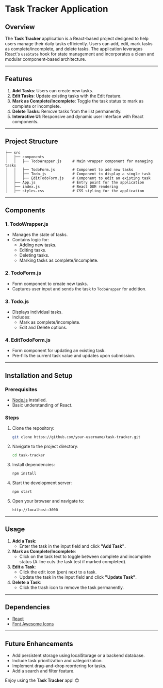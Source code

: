 # Task Tracker Application

## Overview
The **Task Tracker** application is a React-based project designed to help users manage their daily tasks efficiently. Users can add, edit, mark tasks as complete/incomplete, and delete tasks. The application leverages React's `useState` hook for state management and incorporates a clean and modular component-based architecture.

---

## Features
1. **Add Tasks**: Users can create new tasks.
2. **Edit Tasks**: Update existing tasks with the Edit feature.
3. **Mark as Complete/Incomplete**: Toggle the task status to mark as complete or incomplete.
4. **Delete Tasks**: Remove tasks from the list permanently.
5. **Interactive UI**: Responsive and dynamic user interface with React components.

---

## Project Structure
```
├── src
│   ├── components
│   │   ├── TodoWrapper.js     # Main wrapper component for managing tasks
│   │   ├── TodoForm.js        # Component to add new tasks
│   │   ├── Todo.js            # Component to display a single task
│   │   ├── EditTodoForm.js    # Component to edit an existing task
│   ├── App.js                 # Entry point for the application
│   ├── index.js               # React DOM rendering
│   ├── styles.css             # CSS styling for the application
```

---

## Components

### 1. **TodoWrapper.js**
- Manages the state of tasks.
- Contains logic for:
  - Adding new tasks.
  - Editing tasks.
  - Deleting tasks.
  - Marking tasks as complete/incomplete.

### 2. **TodoForm.js**
- Form component to create new tasks.
- Captures user input and sends the task to `TodoWrapper` for addition.

### 3. **Todo.js**
- Displays individual tasks.
- Includes:
  - Mark as complete/incomplete.
  - Edit and Delete options.

### 4. **EditTodoForm.js**
- Form component for updating an existing task.
- Pre-fills the current task value and updates upon submission.

---

## Installation and Setup
### Prerequisites
- [Node.js](https://nodejs.org/) installed.
- Basic understanding of React.

### Steps
1. Clone the repository:
   ```bash
   git clone https://github.com/your-username/task-tracker.git
   ```
2. Navigate to the project directory:
   ```bash
   cd task-tracker
   ```
3. Install dependencies:
   ```bash
   npm install
   ```
4. Start the development server:
   ```bash
   npm start
   ```
5. Open your browser and navigate to:
   ```
   http://localhost:3000
   ```

---

## Usage
1. **Add a Task**:
   - Enter the task in the input field and click **"Add Task"**.
2. **Mark as Complete/Incomplete**:
   - Click on the task text to toggle between complete and incomplete status (A line cuts the task test if marked completed).
3. **Edit a Task**:
   - Click the edit icon (pen) next to a task.
   - Update the task in the input field and click **"Update Task"**.
4. **Delete a Task**:
   - Click the trash icon to remove the task permanently.

---

## Dependencies
- [React](https://reactjs.org/)
- [Font Awesome Icons](https://fontawesome.com/)

---

## Future Enhancements
- Add persistent storage using localStorage or a backend database.
- Include task prioritization and categorization.
- Implement drag-and-drop reordering for tasks.
- Add a search and filter feature.



Enjoy using the **Task Tracker** app! 😊
